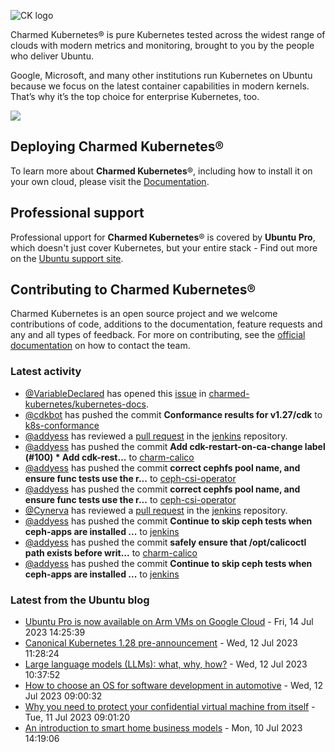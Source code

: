 ![CK logo](https://assets.ubuntu.com/v1/451d4cf4-Charmed+Kubernetes_RGB_onWhite_2022.svg)

Charmed Kubernetes® is pure Kubernetes tested across the widest range of clouds with modern metrics and monitoring, brought to you by the people who deliver Ubuntu.

Google, Microsoft, and many other institutions run Kubernetes on Ubuntu because we focus on the latest container capabilities in modern kernels. That’s why it’s the top choice for enterprise Kubernetes, too.

![](https://assets.ubuntu.com/v1/843c77b6-juju-at-a-glace.svg)

## Deploying Charmed Kubernetes®

To learn more about **Charmed Kubernetes**®, including how to install it on your own cloud, please visit the [Documentation][docs].

## Professional support

Professional upport for **Charmed Kubernetes**® is covered by **Ubuntu Pro**, which doesn't just cover Kubernetes, but your entire stack - Find out more on the [Ubuntu support site](https://ubuntu.com/support).

## Contributing to Charmed Kubernetes®

Charmed Kubernetes is an open source project and we welcome contributions of code, additions to the documentation, feature requests and any and all types of feedback. For more on contributing, see the [official documentation][get-in-touch] on how to contact the team.

<!-- LINKS -->
[docs]: https://ubuntu.com/kubernetes/docs
[get-in-touch]: https://ubuntu.com/kubernetes/docs/get-in-touch

### Latest activity

<!-- activity starts -->
 - [@VariableDeclared](https://github.com/VariableDeclared) has opened this [issue](https://github.com/charmed-kubernetes/kubernetes-docs/issues/781) in [charmed-kubernetes/kubernetes-docs](https://api.github.com/repos/charmed-kubernetes/kubernetes-docs).
 - [@cdkbot](https://github.com/cdkbot) has pushed the commit **Conformance results for v1.27/cdk** to [k8s-conformance](https://github.com/charmed-kubernetes/k8s-conformance)
 - [@addyess](https://github.com/addyess) has reviewed a [pull request](https://github.com/charmed-kubernetes/jenkins/pull/1367) in the [jenkins](https://github.com/charmed-kubernetes/jenkins) repository.
 - [@addyess](https://github.com/addyess) has pushed the commit **Add cdk-restart-on-ca-change label (#100)  * Add cdk-rest...** to [charm-calico](https://github.com/charmed-kubernetes/charm-calico)
 - [@addyess](https://github.com/addyess) has pushed the commit **correct cephfs pool name, and ensure func tests use the r...** to [ceph-csi-operator](https://github.com/charmed-kubernetes/ceph-csi-operator)
 - [@addyess](https://github.com/addyess) has pushed the commit **correct cephfs pool name, and ensure func tests use the r...** to [ceph-csi-operator](https://github.com/charmed-kubernetes/ceph-csi-operator)
 - [@Cynerva](https://github.com/Cynerva) has reviewed a [pull request](https://github.com/charmed-kubernetes/jenkins/pull/1367) in the [jenkins](https://github.com/charmed-kubernetes/jenkins) repository.
 - [@addyess](https://github.com/addyess) has pushed the commit **Continue to skip ceph tests when ceph-apps are installed ...** to [jenkins](https://github.com/charmed-kubernetes/jenkins)
 - [@addyess](https://github.com/addyess) has pushed the commit **safely ensure that /opt/calicoctl path exists before writ...** to [charm-calico](https://github.com/charmed-kubernetes/charm-calico)
 - [@addyess](https://github.com/addyess) has pushed the commit **Continue to skip ceph tests when ceph-apps are installed ...** to [jenkins](https://github.com/charmed-kubernetes/jenkins)
<!-- activity ends -->

<!-- roadmap starts -->

<!-- roadmap ends -->

### Latest from the Ubuntu blog

<!-- blog starts -->
* [Ubuntu Pro is now available on Arm VMs on Google Cloud](https://ubuntu.com//blog/ubuntu-pro-is-now-available-on-arm-vms-on-google-cloud) - Fri, 14 Jul 2023 14:25:39 
* [Canonical Kubernetes 1.28 pre-announcement](https://ubuntu.com//blog/canonical-kubernetes-1-28-pre-announcement) - Wed, 12 Jul 2023 11:28:24 
* [Large language models (LLMs): what, why, how?](https://ubuntu.com//blog/what-are-large-language-models-llms) - Wed, 12 Jul 2023 10:37:52 
* [How to choose an OS for software development in automotive](https://ubuntu.com//blog/how-to-choose-an-os-for-software-development-in-automotive) - Wed, 12 Jul 2023 09:00:32 
* [Why you need to protect your confidential virtual machine from itself](https://ubuntu.com//blog/why-you-need-to-protect-your-confidential-virtual-machine-from-itself) - Tue, 11 Jul 2023 09:01:20 
* [An introduction to smart home business models](https://ubuntu.com//blog/an-introduction-to-smart-home-business-models) - Mon, 10 Jul 2023 14:19:06 
<!-- blog ends -->
